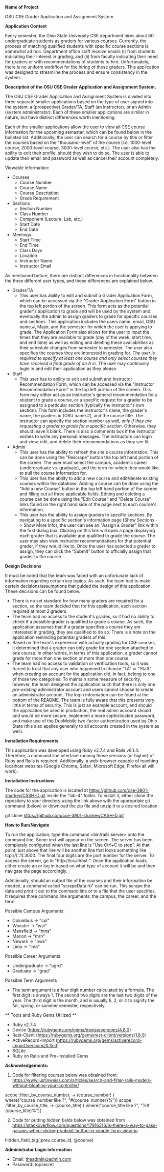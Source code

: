 **Name of Project**

OSU CSE Grader Application and Assignment System.

**Application Context**

Every semester, the Ohio State University CSE department hires about 60 undergraduate students as graders for various courses. Currently, the process of matching qualified students with specific course sections is somewhat ad hoc. Department office staff receive emails (i) from students indicating their interest in grading, and (ii) from faculty indicating their need for graders or with recommendations of students to hire. Unfortunately, there is no uniform workflow for the hiring of these graders. This application was designed to streamline the process and ensure consistency in the system.


**Description of the OSU CSE Grader Application and Assignment System.**

The OSU CSE Grader Application and Assignment System is divided into three separate smaller applications based on the type of user signed into the system: a (prospective) Grader/TA, Staff (an instructor), or an Admin (system administrator). Each of these smaller applications are similar in nature, but have distinct differences worth mentioning.

Each of the smaller applications allow the user to view all CSE course information for the upcoming semester, which can be found below in the bulleted list. Additionally, the user can search for a course by title or filter the courses based on the "thousand-level" of the course (i.e. 1000-level course, 2000-level course, 3000-level course, etc.). The user also has the ability to edit their profile, should they wish to do so. The user is able to update their email and password as well as cancel their account completely.

Viewable Information:
- Courses
  - Course Number
  - Course Name
  - Course Description
  - Grade Requirement
- Sections
  - Section Number 
  - Class Number
  - Component (Lecture, Lab, etc.)
  - Start Date
  - End Date
- Meetings
  - Start Time
  - End Time
  - Class Days
  - Location
  - Instructor Name
  - Instructor Email

As mentioned before, there are distinct differences in functionality between the three different user types, and these differences are explained below.
- Grader/TA
  - This user has ability to edit and submit a Grader Application Form, which can be accessed via the "Grader Application Form" button in the top left portion of the screen. This form acts as the potential grader's application to grade and will be used by the system and eventually the admin to assign graders to grade for specific courses and sections. This application includes the users name, email, OSU name.#, Major, and the semester for which the user is applying to grade. The Application Form also allows for the user to input the times that they are available to grade (day of the week, start time, and end time) as well as editing and deleting these availabilities as their schedule changes from semester to semester. The user also specifies the courses they are interested in grading for. *The user is required to specify at least one course and only select courses they have received a final grade of an A in.* The user may continually login in and edit their application as they please.
- Staff
  - This user has to ability to edit and submit and Instructor Recommendation Form, which can be accessed via the "Instructor Recommendation Form" in the top left portion of the screen. This form may either act as an instructor's general recommendation for a student to grade a course, or a specific request for a grader to be assigned to a particular section (typically the instructor's own section). This form includes the instructor's name, the grader's name, the graders id (OSU name.#), and the course title. The instructor can specify the section number as well, *only if they are requesting a grader to grade for a specific section*. Otherwise, they should leave it blank. There is also a comments box if the instructor wishes to write any personal messages. The instructors can login and view, edit, and delete their recommendations as they see fit.
- Admin
  - This user has the ability to refresh the site's course information. This can be done using the "Rescrape" button the top left hand portion of the screen. The user must select the campus, academic career (undergraduate vs. graduate), and the term for which they would like to pull the course information for.
  - This user has the ability to add a new course and edit/delete existing courses within the database. Adding a course can be done using the "Add a new Course" button in the top left hand portion of the screen and filling out all three applicable fields. Editing and deleting a course can be done using the "Edit Course" and "Delete Course" links found on the right hand side of the page next to each course's information.
  - This user has the ability to assign graders to specific sections. By navigating to a specific section's information page (Show Sections -> Show More Info), the user can see an "Assign a Grader" link within the first dialog box. Clicking on this link will open a page displaying each grader that is available and qualified to grade the course. The user may also view instructor recommendations for that potential grader, if they would like to. Once the user has selected a grader to assign, they can click the "Submit" button to officially assign that grader to the course.

**Design Decisions**

It must be noted that the team was faced with an unfortunate lack of information regarding certain key topics. As such, the team had to make certain decisions/assumptions that guided the design of this application. These decisions can be found below.
- There is no set standard for how many graders are required for a section, so the team decided that for this application, each section required at most 2 graders.
- The team had no access to the student's grades, so it had no ability to check if a possible grader is qualified to grade a course. As such, the application assumes that if a grader specifies a course they are interested in grading, they are qualified to do so. There is a note on the application reminding potential graders of this.
- Based on the team's experience with actually grading for CSE courses, it determined that a grader can only grade for one section attached to one course. In other words, in terms of this application, a grader cannot grade for more than one section or more than one course.
- The team had no access to validation or verification tools, so it was forced to trust that any user who happened to choose "TA" or "Staff" when creating an account for the application did, in fact, belong to one of those two categories. To maintain some measure of security, however, the team designed the application such that there is only one *pre-existing* administrator account and users cannot choose to create an administrator account. The login information can be found at the bottom of the README. The team is fully aware that this presents very little in terms of security. This is just an example account, and should the application be used in production, the real admin account should and would be more secure, implement a more sophisticated password, and make use of the DuoMobile two-factor authentication used by Ohio State (this also applies generally to all accounts created in the system as well).


**Installation Requirements**

This application was developed using Ruby v2.7.4 and Rails v6.1.4. Therefore, a command line interface running those versions (or higher) of Ruby and Rails is required. Additionally, a web-browser capable of reaching localhost websites (Google Chrome, Safari, Microsoft Edge, Firefox all will work). 

**Installation Instructions**

The code for the application is located at https://github.com/cse-3901-sharkey/CASH-D.git inside the "lab-4" folder. To install it, either clone the repository to your directory using the link above with the appropriate git command (below) or download the zip file and unzip it to a desired location.

git clone https://github.com/cse-3901-sharkey/CASH-D.git

**How to Run/Navigate**

To run the application, type the command <bin/rails server> onto the command line. Some text will appear on the screen. The server has been completely configured when the last line is "Use Ctrl+C to stop". At that point, just above that line will be another line that looks something like tcp://[::1]:3000. The final four digits are the port number for the server. To access the server, go to "http://localhost:<port number>". Once the application loads, either create an or log in based on what type of account it will be and then navigate the page accordingly.

Additionally, should an output file of the courses and their information be needed, a command called "scrapeData.rb" can be run. This scrape the data and print it out to the command line or to a file that the user specifies. It requires three command line arguments: the campus, the career, and the term.
  
Possible Campus Arguments:
- Columbus -> "col"
- Wooster -> "wst"
- Mansfield -> "mns"
- Marion -> "mrn"
- Newark -> "nwk"
- Lima -> "lma"
  
Possible Career Arguments:
- Undergraduate -> "ugrd"
- Graduate -> "grad"
  
Possible Term Arguments
- The term argument is a four digit number calculated by a formula. The first digit is always 1. The second two digits are the last two digits of the year. The third digit is the month, and is usually 8, 2, or 4 to signify the fall, spring, or summer semester, respectively.

 ** Tools and Ruby Gems Utilized **
- Ruby v2.7.4
- Devise (https://rubygems.org/gems/devise/versions/4.8.0)
- Rest-Client (https://rubygems.org/gems/rest-client/versions/1.8.0)
- ActiveRecord-Import (https://rubygems.org/gems/activerecord-import/versions/0.15.0)
- SQLite
- Ruby on Rails and Pre-Installed Gems
  
**Acknowledgements:**

1. Code for filtering courses below was obtained from: https://www.justinweiss.com/articles/search-and-filter-rails-models-without-bloating-your-controller/

  scope :filter_by_course_number, -> (course_number) { where("course_number like ?", "#{course_number}%")}
  scope :filter_by_course_title, -> (course_title) { where("course_title like ?", "%#{course_title}%")}

2. Code for putting hidden fields below was obtained from https://stackoverflow.com/questions/17916316/is-there-a-way-to-pass-params-when-clicking-submit-button-in-simple-form-view-in

  hidden_field_tag(:prev_course_id, @course)
  
  
**Administrator Login Information**
  - Email: theadmin@admin.com
  - Password: topsecret

